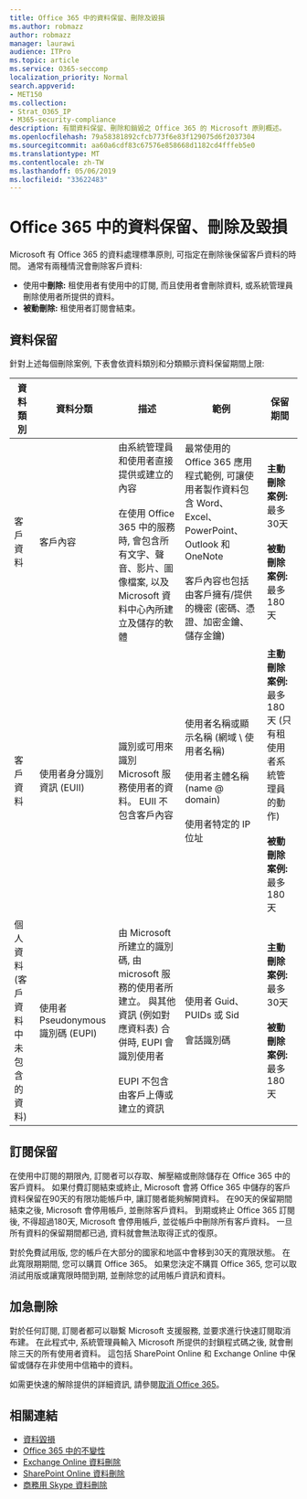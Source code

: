 ```yaml
---
title: Office 365 中的資料保留、刪除及毀損
ms.author: robmazz
author: robmazz
manager: laurawi
audience: ITPro
ms.topic: article
ms.service: O365-seccomp
localization_priority: Normal
search.appverid:
- MET150
ms.collection:
- Strat_O365_IP
- M365-security-compliance
description: 有關資料保留、刪除和銷毀之 Office 365 的 Microsoft 原則概述。
ms.openlocfilehash: 79a58381892cfcb773f6e83f129075d6f2037304
ms.sourcegitcommit: aa60a6cdf83c67576e858668d1182cd4fffeb5e0
ms.translationtype: MT
ms.contentlocale: zh-TW
ms.lasthandoff: 05/06/2019
ms.locfileid: "33622483"
---
```

# <a name="data-retention-deletion-and-destruction-in-office-365"></a>Office 365 中的資料保留、刪除及毀損

Microsoft 有 Office 365 的資料處理標準原則, 可指定在刪除後保留客戶資料的時間。 通常有兩種情況會刪除客戶資料:

- 使用中**刪除:** 租使用者有使用中的訂閱, 而且使用者會刪除資料, 或系統管理員刪除使用者所提供的資料。
- **被動刪除:** 租使用者訂閱會結束。

## <a name="data-retention"></a>資料保留

針對上述每個刪除案例, 下表會依資料類別和分類顯示資料保留期間上限:

| 資料類別 | 資料分類 | 描述 | 範例 | 保留期間 |
|-----------------|-----------------|-----------------|----------------------------------|-------------------------------|
| 客戶資料 | 客戶內容| 由系統管理員和使用者直接提供或建立的內容 <br><br> 在使用 Office 365 中的服務時, 會包含所有文字、聲音、影片、圖像檔案, 以及 Microsoft 資料中心內所建立及儲存的軟體 | 最常使用的 Office 365 應用程式範例, 可讓使用者製作資料包含 Word、Excel、PowerPoint、Outlook 和 OneNote <br><br> 客戶內容也包括由客戶擁有/提供的機密 (密碼、憑證、加密金鑰、儲存金鑰) | **主動刪除案例:** 最多30天 <br><br> **被動刪除案例:** 最多180天 |
| 客戶資料 | 使用者身分識別資訊 (EUII) | 識別或可用來識別 Microsoft 服務使用者的資料。 EUII 不包含客戶內容 | 使用者名稱或顯示名稱 (網域 \ 使用者名稱) <br><br> 使用者主體名稱 (name @ domain) <br><br>  使用者特定的 IP 位址 | **主動刪除案例:** 最多180天 (只有租使用者系統管理員的動作) <br><br> **被動刪除案例:** 最多180天 |
| 個人資料 <br> (客戶資料中未包含的資料) | 使用者 Pseudonymous 識別碼 (EUPI) | 由 Microsoft 所建立的識別碼, 由 microsoft 服務的使用者所建立。 與其他資訊 (例如對應資料表) 合併時, EUPI 會識別使用者 <br><br> EUPI 不包含由客戶上傳或建立的資訊 | 使用者 Guid、PUIDs 或 Sid <br><br> 會話識別碼 | **主動刪除案例:** 最多30天 <br><br> **被動刪除案例:** 最多180天 |

## <a name="subscription-retention"></a>訂閱保留

在使用中訂閱的期限內, 訂閱者可以存取、解壓縮或刪除儲存在 Office 365 中的客戶資料。 如果付費訂閱結束或終止, Microsoft 會將 Office 365 中儲存的客戶資料保留在90天的有限功能帳戶中, 讓訂閱者能夠解開資料。 在90天的保留期間結束之後, Microsoft 會停用帳戶, 並刪除客戶資料。 到期或終止 Office 365 訂閱後, 不得超過180天, Microsoft 會停用帳戶, 並從帳戶中刪除所有客戶資料。 一旦所有資料的保留期間都已過, 資料就會無法取得正式的復原。

對於免費試用版, 您的帳戶在大部分的國家和地區中會移到30天的寬限狀態。 在此寬限期期間, 您可以購買 Office 365。 如果您決定不購買 Office 365, 您可以取消試用版或讓寬限時間到期, 並刪除您的試用帳戶資訊和資料。

## <a name="expedited-deletion"></a>加急刪除

對於任何訂閱, 訂閱者都可以聯繫 Microsoft 支援服務, 並要求進行快速訂閱取消布建。 在此程式中, 系統管理員輸入 Microsoft 所提供的封鎖程式碼之後, 就會刪除三天的所有使用者資料。 這包括 SharePoint Online 和 Exchange Online 中保留或儲存在非使用中信箱中的資料。

如需更快速的解除提供的詳細資訊, 請參閱[取消 Office 365](https://support.office.com/article/Cancel-Office-365-for-business-b1bc0bef-4608-4601-813a-cdd9f746709a)。

## <a name="related-links"></a>相關連結
- [資料毀損](office-365-data-destruction.md)
- [Office 365 中的不變性](office-365-data-immutability.md)
- [Exchange Online 資料刪除](office-365-exchange-online-data-deletion.md)
- [SharePoint Online 資料刪除](office-365-sharepoint-online-data-deletion.md)
- [商務用 Skype 資料刪除](office-365-skype-data-deletion.md)